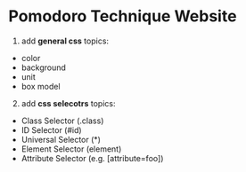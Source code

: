 # Pomodoro Technique Website
1. add **general css** topics:
* color
* background
* unit 
* box model
2. add **css selecotrs** topics: 
- Class Selector (.class)
- ID Selector (#id)
- Universal Selector (*)
- Element Selector (element) 
- Attribute Selector (e.g. [attribute=foo])     
